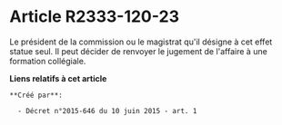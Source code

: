 # Article R2333-120-23

Le président de la commission ou le magistrat qu'il désigne à cet effet statue seul. Il peut décider de renvoyer le jugement
de l'affaire à une formation collégiale.

**Liens relatifs à cet article**

	**Créé par**:

	  - Décret n°2015-646 du 10 juin 2015 - art. 1
